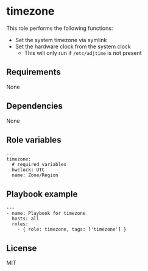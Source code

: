 # timezone

This role performs the following functions:

- Set the system timezone via symlink
- Set the hardware clock from the system clock
    - This will only run if `/etc/adjtime` is not present

## Requirements

None

## Dependencies

None

## Role variables

```
---
timezone:
  # required variables
  hwclock: UTC
  name: Zone/Region
```

## Playbook example

```
---
- name: Playbook for timezone
  hosts: all
  roles:
    - { role: timezone, tags: ['timezone'] }
```

## License

MIT
